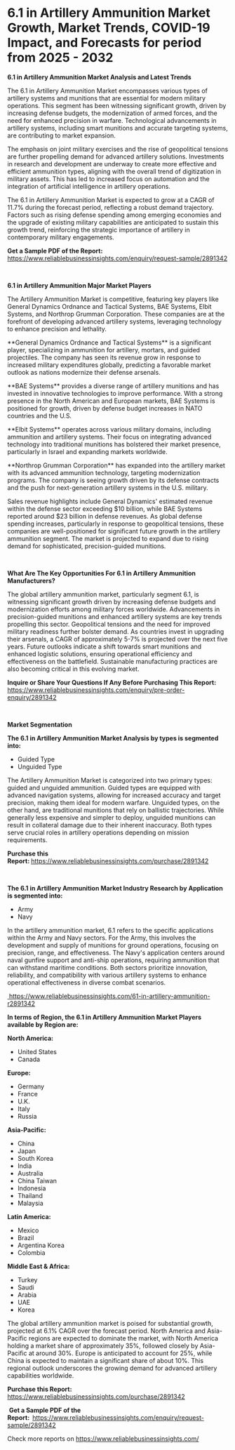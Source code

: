 <p><h1>6.1 in Artillery Ammunition Market Growth, Market Trends, COVID-19 Impact, and Forecasts for period from 2025 - 2032</h1></p><p><strong>6.1 in Artillery Ammunition Market Analysis and Latest Trends</strong></p>
<p><p>The 6.1 in Artillery Ammunition Market encompasses various types of artillery systems and munitions that are essential for modern military operations. This segment has been witnessing significant growth, driven by increasing defense budgets, the modernization of armed forces, and the need for enhanced precision in warfare. Technological advancements in artillery systems, including smart munitions and accurate targeting systems, are contributing to market expansion.</p><p>The emphasis on joint military exercises and the rise of geopolitical tensions are further propelling demand for advanced artillery solutions. Investments in research and development are underway to create more effective and efficient ammunition types, aligning with the overall trend of digitization in military assets. This has led to increased focus on automation and the integration of artificial intelligence in artillery operations.</p><p>The 6.1 in Artillery Ammunition Market is expected to grow at a CAGR of 11.7% during the forecast period, reflecting a robust demand trajectory. Factors such as rising defense spending among emerging economies and the upgrade of existing military capabilities are anticipated to sustain this growth trend, reinforcing the strategic importance of artillery in contemporary military engagements.</p></p>
<p><strong>Get a Sample PDF of the Report:&nbsp;</strong> <a href="https://www.reliablebusinessinsights.com/enquiry/request-sample/2891342?utm_campaign=2319&utm_medium=2&utm_source=Github&utm_content=ia&utm_term=14032025&utm_id=61-in-artillery-ammunition">https://www.reliablebusinessinsights.com/enquiry/request-sample/2891342</a></p>
<p>&nbsp;</p>
<p><strong>6.1 in Artillery Ammunition Major Market Players</strong></p>
<p><p>The Artillery Ammunition Market is competitive, featuring key players like General Dynamics Ordnance and Tactical Systems, BAE Systems, Elbit Systems, and Northrop Grumman Corporation. These companies are at the forefront of developing advanced artillery systems, leveraging technology to enhance precision and lethality.</p><p>**General Dynamics Ordnance and Tactical Systems** is a significant player, specializing in ammunition for artillery, mortars, and guided projectiles. The company has seen its revenue grow in response to increased military expenditures globally, predicting a favorable market outlook as nations modernize their defense arsenals.</p><p>**BAE Systems** provides a diverse range of artillery munitions and has invested in innovative technologies to improve performance. With a strong presence in the North American and European markets, BAE Systems is positioned for growth, driven by defense budget increases in NATO countries and the U.S.</p><p>**Elbit Systems** operates across various military domains, including ammunition and artillery systems. Their focus on integrating advanced technology into traditional munitions has bolstered their market presence, particularly in Israel and expanding markets worldwide.</p><p>**Northrop Grumman Corporation** has expanded into the artillery market with its advanced ammunition technology, targeting modernization programs. The company is seeing growth driven by its defense contracts and the push for next-generation artillery systems in the U.S. military.</p><p>Sales revenue highlights include General Dynamics' estimated revenue within the defense sector exceeding $10 billion, while BAE Systems reported around $23 billion in defense revenues. As global defense spending increases, particularly in response to geopolitical tensions, these companies are well-positioned for significant future growth in the artillery ammunition segment. The market is projected to expand due to rising demand for sophisticated, precision-guided munitions.</p></p>
<p>&nbsp;</p>
<p><strong>What Are The Key Opportunities For 6.1 in Artillery Ammunition Manufacturers?</strong></p>
<p><p>The global artillery ammunition market, particularly segment 6.1, is witnessing significant growth driven by increasing defense budgets and modernization efforts among military forces worldwide. Advancements in precision-guided munitions and enhanced artillery systems are key trends propelling this sector. Geopolitical tensions and the need for improved military readiness further bolster demand. As countries invest in upgrading their arsenals, a CAGR of approximately 5-7% is projected over the next five years. Future outlooks indicate a shift towards smart munitions and enhanced logistic solutions, ensuring operational efficiency and effectiveness on the battlefield. Sustainable manufacturing practices are also becoming critical in this evolving market.</p></p>
<p><strong>Inquire or Share Your Questions If Any Before Purchasing This Report:</strong> <a href="https://www.reliablebusinessinsights.com/enquiry/pre-order-enquiry/2891342?utm_campaign=2319&utm_medium=2&utm_source=Github&utm_content=ia&utm_term=14032025&utm_id=61-in-artillery-ammunition">https://www.reliablebusinessinsights.com/enquiry/pre-order-enquiry/2891342</a></p>
<p>&nbsp;</p>
<p><strong>Market Segmentation</strong></p>
<p><strong>The 6.1 in Artillery Ammunition Market Analysis by types is segmented into:</strong></p>
<p><ul><li>Guided Type</li><li>Unguided Type</li></ul></p>
<p><p>The Artillery Ammunition Market is categorized into two primary types: guided and unguided ammunition. Guided types are equipped with advanced navigation systems, allowing for increased accuracy and target precision, making them ideal for modern warfare. Unguided types, on the other hand, are traditional munitions that rely on ballistic trajectories. While generally less expensive and simpler to deploy, unguided munitions can result in collateral damage due to their inherent inaccuracy. Both types serve crucial roles in artillery operations depending on mission requirements.</p></p>
<p><strong>Purchase this Report:&nbsp;</strong><a href="https://www.reliablebusinessinsights.com/purchase/2891342?utm_campaign=2319&utm_medium=2&utm_source=Github&utm_content=ia&utm_term=14032025&utm_id=61-in-artillery-ammunition">https://www.reliablebusinessinsights.com/purchase/2891342</a></p>
<p>&nbsp;</p>
<p><strong>The 6.1 in Artillery Ammunition Market Industry Research by Application is segmented into:</strong></p>
<p><ul><li>Army</li><li>Navy</li></ul></p>
<p><p>In the artillery ammunition market, 6.1 refers to the specific applications within the Army and Navy sectors. For the Army, this involves the development and supply of munitions for ground operations, focusing on precision, range, and effectiveness. The Navy's application centers around naval gunfire support and anti-ship operations, requiring ammunition that can withstand maritime conditions. Both sectors prioritize innovation, reliability, and compatibility with various artillery systems to enhance operational effectiveness in diverse combat scenarios.</p></p>
<p><a href="https://www.reliablebusinessinsights.com/61-in-artillery-ammunition-r2891342?utm_campaign=2319&utm_medium=2&utm_source=Github&utm_content=ia&utm_term=14032025&utm_id=61-in-artillery-ammunition">&nbsp;https://www.reliablebusinessinsights.com/61-in-artillery-ammunition-r2891342</a></p>
<p><strong>In terms of Region, the 6.1 in Artillery Ammunition Market Players available by Region are:</strong></p>
<p>
    <p> <strong> North America: </strong>
        <ul>
            <li>United States</li>
            <li>Canada</li>
        </ul>
        </p> 
    <p> <strong> Europe: </strong>
        <ul>
            <li>Germany</li>
            <li>France</li>
            <li>U.K.</li>
            <li>Italy</li>
            <li>Russia</li>
        </ul>
        </p> 
    <p> <strong> Asia-Pacific: </strong>
        <ul>
            <li>China</li>
            <li>Japan</li>
            <li>South Korea</li>
            <li>India</li>
            <li>Australia</li>
            <li>China Taiwan</li>
            <li>Indonesia</li>
            <li>Thailand</li>
            <li>Malaysia</li>
        </ul>
        </p> 
    <p> <strong> Latin America: </strong>
        <ul>
            <li>Mexico</li>
            <li>Brazil</li>
            <li>Argentina Korea</li>
            <li>Colombia</li>
        </ul>
        </p> 
    <p> <strong> Middle East & Africa: </strong>
        <ul>
            <li>Turkey</li>
            <li>Saudi</li>
            <li>Arabia</li>
            <li>UAE</li>
            <li>Korea</li>
        </ul>
    </p>
    </p>
<p><p>The global artillery ammunition market is poised for substantial growth, projected at 6.1% CAGR over the forecast period. North America and Asia-Pacific regions are expected to dominate the market, with North America holding a market share of approximately 35%, followed closely by Asia-Pacific at around 30%. Europe is anticipated to account for 25%, while China is expected to maintain a significant share of about 10%. This regional outlook underscores the growing demand for advanced artillery capabilities worldwide.</p></p>
<p><strong>Purchase this Report: </strong><a href="https://www.reliablebusinessinsights.com/purchase/2891342?utm_campaign=2319&utm_medium=2&utm_source=Github&utm_content=ia&utm_term=14032025&utm_id=61-in-artillery-ammunition">https://www.reliablebusinessinsights.com/purchase/2891342</a></p>
<p>&nbsp;<strong>Get a Sample PDF of the Report:&nbsp;&nbsp;</strong><a href="https://www.reliablebusinessinsights.com/enquiry/request-sample/2891342?utm_campaign=2319&utm_medium=2&utm_source=Github&utm_content=ia&utm_term=14032025&utm_id=61-in-artillery-ammunition">https://www.reliablebusinessinsights.com/enquiry/request-sample/2891342</a></p>
<p><strong></strong></p>
<p>Check more reports on <a href="https://www.reliablebusinessinsights.com/?utm_campaign=2319&utm_medium=2&utm_source=Github&utm_content=ia&utm_term=14032025&utm_id=61-in-artillery-ammunition">https://www.reliablebusinessinsights.com/</a></p>